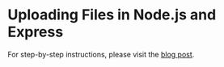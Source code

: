 # Uploading Files in Node.js and Express

For step-by-step instructions, please visit the [blog post](https://attacomsian.com/blog/uploading-files-nodejs-express).
